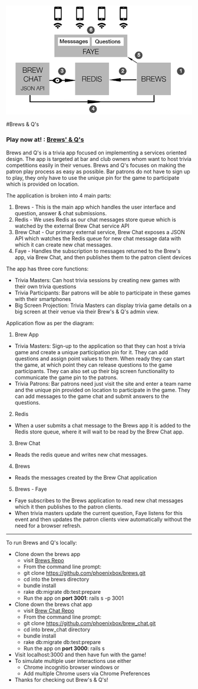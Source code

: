 ![Brews SOA Breakdown](./soa_flow.png)

#Brews & Q's

### Play now at! : [Brews' & Q's](http://brewsandqs.com/)

Brews and Q's is a trivia app focused on implementing a services oriented design. The app is targeted at bar and club owners whom want to host trivia competitions easily in their venues. Brews and Q's focuses on making the patron play process as easy as possible. Bar patrons do not have to sign up to play, they only have to use the unique pin for the game to participate which is provided on location.

The application is broken into 4 main parts:

1.  Brews - This is the main app which handles the user interface and question, answer & chat submissions.
2.  Redis - We uses Redis as our chat messages store queue which is watched by the external Brew Chat service API
3.  Brew Chat - Our primary external service, Brew Chat exposes a JSON API which watches the Redis queue for new chat message data with which it can create new chat messages.
4.  Faye - Handles the subscription to messages returned to the Brew's app, via Brew Chat, and then publishes them to the patron client devices


The app has three core functions:

* Trivia Masters: Can host trivia sessions by creating new games with their own trivia questions 
* Trivia Participants: Bar patrons will be able to participate in these games with their smartphones
* Big Screen Projection: Trivia Masters can display trivia game details on a big screen at their venue via their Brew's & Q's admin view.

Application flow as per the diagram:

1. Brew App
  * Trivia Masters: Sign-up to the application so that they can host a trivia game and create a unique participation pin for it. They can add questions and assign point values to them. When ready they can start the game, at which point they can release questions to the game participants. They can also set up their big screen functionality to communicate the game pin to the patrons.
  * Trivia Patrons: Bar patrons need just visit the site and enter a team name and the unique pin provided on location to participate in the game. They can add messages to the game chat and submit answers to the questions.
2. Redis
  * When a user submits a chat message to the Brews app it is added to the Redis store queue, where it will wait to be read by the Brew Chat app.
3. Brew Chat
  * Reads the redis queue and writes new chat messages.
4. Brews
  * Reads the messages created by the Brew Chat application
5. Brews - Faye
  * Faye subscribes to the Brews application to read new chat messages which it then publishes to the patron clients.
  * When trivia masters update the current question, Faye listens for this event and then updates the patron clients view automatically without the need for a browser refresh.

***
To run Brews and Q's locally:

* Clone down the brews app
  * visit [Brews Repo](https://github.com/phoenixbox/brews)
  * From the command line prompt:
  * git clone https://github.com/phoenixbox/brews.git
  * cd into the brews directory
  * bundle install
  * rake db:migrate db:test:prepare
  * Run the app on **port 3001**: rails s -p 3001
* Clone down the brews chat app
  * visit [Brew Chat Repo](https://github.com/phoenixbox/brew_chat)
  * From the command line prompt:
  * git clone https://github.com/phoenixbox/brew_chat.git
  * cd into brew_chat directory
  * bundle install
  * rake db:migrate db:test:prepare
  * Run the app on **port 3000**: rails s
* Visit localhost:3000 and then have fun with the game!
* To simulate multiple user interactions use either
  * Chrome incognitio browser windows or
  * Add multiple Chrome users via Chrome Preferences
* Thanks for checking out Brew's & Q's!
